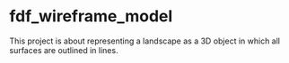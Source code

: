 # fdf_wireframe_model
This project is about representing a landscape as a 3D object in which all surfaces are outlined in lines.
